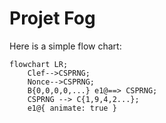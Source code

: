 # Projet Fog

Here is a simple flow chart:

```mermaid
flowchart LR;
    Clef-->CSPRNG;
    Nonce-->CSPRNG;
    B{0,0,0,0,...} e1@==> CSPRNG;
    CSPRNG --> C{1,9,4,2...};
    e1@{ animate: true }
```